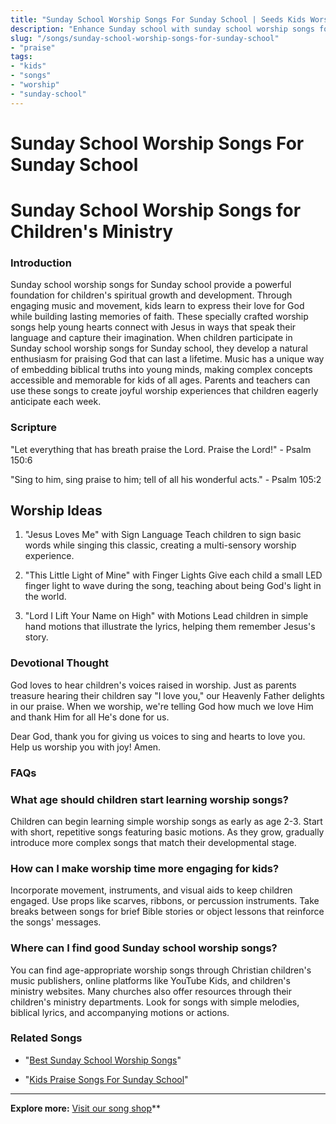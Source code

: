 ```yaml
---
title: "Sunday School Worship Songs For Sunday School | Seeds Kids Worship"
description: "Enhance Sunday school with sunday school worship songs for sunday school that teach faith through music. Educational worship resources for children."
slug: "/songs/sunday-school-worship-songs-for-sunday-school"
- "praise"
tags:
- "kids"
- "songs"
- "worship"
- "sunday-school"
---
```


# Sunday School Worship Songs For Sunday School

# Sunday School Worship Songs for Children's Ministry

### Introduction
Sunday school worship songs for Sunday school provide a powerful foundation for children's spiritual growth and development. Through engaging music and movement, kids learn to express their love for God while building lasting memories of faith. These specially crafted worship songs help young hearts connect with Jesus in ways that speak their language and capture their imagination. When children participate in Sunday school worship songs for Sunday school, they develop a natural enthusiasm for praising God that can last a lifetime. Music has a unique way of embedding biblical truths into young minds, making complex concepts accessible and memorable for kids of all ages. Parents and teachers can use these songs to create joyful worship experiences that children eagerly anticipate each week.

### Scripture
"Let everything that has breath praise the Lord. Praise the Lord!" - Psalm 150:6

"Sing to him, sing praise to him; tell of all his wonderful acts." - Psalm 105:2

## Worship Ideas
1. "Jesus Loves Me" with Sign Language
Teach children to sign basic words while singing this classic, creating a multi-sensory worship experience.

2. "This Little Light of Mine" with Finger Lights
Give each child a small LED finger light to wave during the song, teaching about being God's light in the world.

3. "Lord I Lift Your Name on High" with Motions
Lead children in simple hand motions that illustrate the lyrics, helping them remember Jesus's story.

### Devotional Thought
God loves to hear children's voices raised in worship. Just as parents treasure hearing their children say "I love you," our Heavenly Father delights in our praise. When we worship, we're telling God how much we love Him and thank Him for all He's done for us.

Dear God, thank you for giving us voices to sing and hearts to love you. Help us worship you with joy! Amen.

### FAQs

### What age should children start learning worship songs?
Children can begin learning simple worship songs as early as age 2-3. Start with short, repetitive songs featuring basic motions. As they grow, gradually introduce more complex songs that match their developmental stage.

### How can I make worship time more engaging for kids?
Incorporate movement, instruments, and visual aids to keep children engaged. Use props like scarves, ribbons, or percussion instruments. Take breaks between songs for brief Bible stories or object lessons that reinforce the songs' messages.

### Where can I find good Sunday school worship songs?
You can find age-appropriate worship songs through Christian children's music publishers, online platforms like YouTube Kids, and children's ministry websites. Many churches also offer resources through their children's ministry departments. Look for songs with simple melodies, biblical lyrics, and accompanying motions or actions.

### Related Songs

- "[Best Sunday School Worship Songs](/songs/best-sunday-school-worship-songs/)"

- "[Kids Praise Songs For Sunday School](/songs/kids-praise-songs-for-sunday-school/)"

---

**Explore more:** [Visit our song shop](https://seedskidsworship.com/shop)**

<!-- Schema Markup -->
<script type="application/ld+json">
{
  "@context": "https://schema.org",
  "@type": "MusicRecording",
  "name": "Sunday School Worship Songs For Sunday School",
  "byArtist": {
    "@type": "MusicGroup",
    "name": "Seeds Kids Worship"
  },
  "isFamilyFriendly": true,
  "url": "https://seedskidsworship.com/songs/sunday-school-worship-songs-for-sunday-school/"
}
</script>